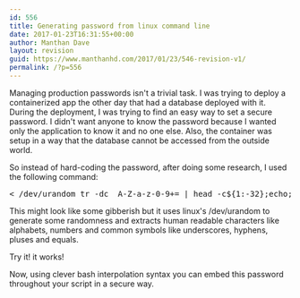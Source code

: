 ```yaml
---
id: 556
title: Generating password from linux command line
date: 2017-01-23T16:31:55+00:00
author: Manthan Dave
layout: revision
guid: https://www.manthanhd.com/2017/01/23/546-revision-v1/
permalink: /?p=556
---
```

Managing production passwords isn't a trivial task. I was trying to deploy a containerized app the other day that had a database deployed with it. During the deployment, I was trying to find an easy way to set a secure password. I didn't want anyone to know the password because I wanted only the application to know it and no one else. Also, the container was setup in a way that the database cannot be accessed from the outside world.

So instead of hard-coding the password, after doing some research, I used the following command:<!--more-->
<pre class="lang:sh decode:true">&lt; /dev/urandom tr -dc _A-Z-a-z-0-9+= | head -c${1:-32};echo;</pre>
This might look like some gibberish but it uses linux's <span class="lang:default decode:true crayon-inline ">/dev/urandom</span> to generate some randomness and extracts human readable characters like alphabets, numbers and common symbols like underscores, hyphens, pluses and equals.

Try it! it works!

Now, using clever bash interpolation syntax you can embed this password throughout your script in a secure way.